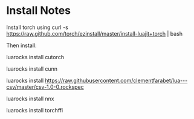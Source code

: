 Install Notes
=============
Install torch using
curl -s https://raw.github.com/torch/ezinstall/master/install-luajit+torch | bash


Then install:


luarocks install cutorch

luarocks install cunn

luarocks install https://raw.githubusercontent.com/clementfarabet/lua---csv/master/csv-1.0-0.rockspec

luarocks install nnx

luarocks install torchffi

